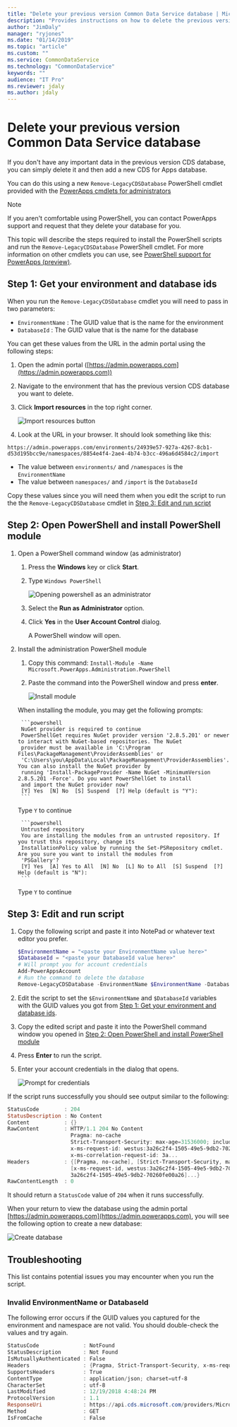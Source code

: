 ```yaml
---
title: "Delete your previous version Common Data Service database | Microsoft Docs"
description: "Provides instructions on how to delete the previous version of Common Data Service database"
author: "JimDaly"
manager: "ryjones"
ms.date: "01/14/2019"
ms.topic: "article"
ms.custom: ""
ms.service: CommonDataService
ms.technology: "CommonDataService"
keywords: ""
audience: "IT Pro"
ms.reviewer: jdaly
ms.author: jdaly
---
```

# Delete your previous version Common Data Service database 

If you don't have any important data in the previous version CDS database, you can simply delete it and then add a new CDS for Apps database.

You can do this using a new `Remove-LegacyCDSDatabase` PowerShell cmdlet provided with the [PowerApps cmdlets for administrators](/powerapps/administrator/powerapps-powershell#powerapps-cmdlets-for-administrators-preview)

> [!NOTE]
> If you aren't comfortable using PowerShell, you can contact PowerApps support and request that they delete your database for you.

This topic will describe the steps required to install the PowerShell scripts and run the `Remove-LegacyCDSDatabase` PowerShell cmdlet. For more information on other cmdlets you can use, see [PowerShell support for PowerApps (preview)](/powerapps/administrator/powerapps-powershell).

## Step 1: Get your environment and database ids

When you run the `Remove-LegacyCDSDatabase` cmdlet you will need to pass in two parameters:

- `EnvironmentName` : The GUID value that is the name for the environment
- `DatabaseId` : The GUID value that is the name for the database

You can get these values from the URL in the admin portal using the following steps:

1. Open the admin portal ([https://admin.powerapps.com](https://admin.powerapps.com))
1. Navigate to the environment that has the previous version CDS database you want to delete.
1. Click **Import resources** in the top right corner.

    ![Import resources button](media/import-resources-button.png)

1. Look at the URL in your browser. It should look something like this:

```
https://admin.powerapps.com/environments/24939e57-927a-4267-8cb1-d53d195bcc9e/namespaces/8854e4f4-2ae4-4b74-b3cc-496a6d4584c2/import
```

- The value between `environments/` and `/namespaces` is the `EnvironmentName`
- The value between `namespaces/` and `/import` is the `DatabaseId`

Copy these values since you will need them when you edit the script to run the  the `Remove-LegacyCDSDatabase` cmdlet in [Step 3: Edit and run script](#step-3-edit-and-run-script)

## Step 2: Open PowerShell and install PowerShell module

1. Open a PowerShell command window (as administrator)

    1. Press the **Windows** key or click **Start**.
    1. Type `Windows PowerShell`
    
        ![Opening powershell as an administrator](media/open-windows-powershell-as-administrator.png)

    1. Select the **Run as Administrator** option.
    1. Click **Yes** in the **User Account Control** dialog.

        A PowerShell window will open.

1. Install the administration PowerShell module
    1. Copy this command: `Install-Module -Name Microsoft.PowerApps.Administration.PowerShell`
    1. Paste the command into the PowerShell window and press **enter**.

        ![Install module](media/install-module.png)

    When installing the module, you may get the following prompts:

        ```powershell
        NuGet provider is required to continue
        PowerShellGet requires NuGet provider version '2.8.5.201' or newer to interact with NuGet-based repositories. The NuGet
        provider must be available in 'C:\Program Files\PackageManagement\ProviderAssemblies' or
        'C:\Users\you\AppData\Local\PackageManagement\ProviderAssemblies'. You can also install the NuGet provider by
        running 'Install-PackageProvider -Name NuGet -MinimumVersion 2.8.5.201 -Force'. Do you want PowerShellGet to install
        and import the NuGet provider now?
        [Y] Yes  [N] No  [S] Suspend  [?] Help (default is "Y"):
        ```

    Type `Y` to continue

        ```powershell
        Untrusted repository
        You are installing the modules from an untrusted repository. If you trust this repository, change its
        InstallationPolicy value by running the Set-PSRepository cmdlet. Are you sure you want to install the modules from
        'PSGallery'?
        [Y] Yes  [A] Yes to All  [N] No  [L] No to All  [S] Suspend  [?] Help (default is "N"):
        ```

    Type `Y` to continue

## Step 3: Edit and run script

1. Copy the following script and paste it into NotePad or whatever text editor you prefer.

    ```powershell
    $EnvironmentName = "<paste your EnvironmentName value here>"
    $DatabaseId = "<paste your DatabaseId value here>"
    # Will prompt you for account credentials
    Add-PowerAppsAccount
    # Run the command to delete the database
    Remove-LegacyCDSDatabase -EnvironmentName $EnvironmentName -DatabaseId $DatabaseId
    ```

1. Edit the script to set the `$EnvironmentName` and `$DatabaseId` variables with the GUID values you got from [Step 1: Get your environment and database ids](#step-1-get-your-environment-and-database-ids).

1. Copy the edited script and paste it into the PowerShell command window you opened in [Step 2: Open PowerShell and install PowerShell module](#step-2-open-powershell-and-install-powershell-module)

1. Press **Enter** to run the script.

1. Enter your account credentials in the dialog that opens.

    ![Prompt for credentials](media/add-powerappsaccount-dialog.png)

If the script runs successfully you should see output similar to the following:

```powershell
StatusCode        : 204
StatusDescription : No Content
Content           : {}
RawContent        : HTTP/1.1 204 No Content
                    Pragma: no-cache
                    Strict-Transport-Security: max-age=31536000; includeSubDomains
                    x-ms-request-id: westus:3a26c2f4-1505-49e5-9db2-70260fe00a26
                    x-ms-correlation-request-id: 3a...
Headers           : {[Pragma, no-cache], [Strict-Transport-Security, max-age=31536000; includeSubDomains],
                    [x-ms-request-id, westus:3a26c2f4-1505-49e5-9db2-70260fe00a26], [x-ms-correlation-request-id,
                    3a26c2f4-1505-49e5-9db2-70260fe00a26]...}
RawContentLength  : 0
```

It should return a `StatusCode` value of `204` when it runs successfully.

When your return to view the database using the admin portal [https://admin.powerapps.com](https://admin.powerapps.com), you will see the following option to create a new database:

![Create database](media/create-database.png)

## Troubleshooting

This list contains potential issues you may encounter when you run the script.

### Invalid EnvironmentName or DatabaseId

The following error occurs if the GUID values you captured for the environment and namespace are not valid. You should double-check the values and try again.

```powershell
StatusCode              : NotFound
StatusDescription       : Not Found
IsMutuallyAuthenticated : False
Headers                 : {Pragma, Strict-Transport-Security, x-ms-request-id, x-ms-correlation-request-id...}
SupportsHeaders         : True
ContentType             : application/json; charset=utf-8
CharacterSet            : utf-8
LastModified            : 12/19/2018 4:48:24 PM
ProtocolVersion         : 1.1
ResponseUri             : https://api.cds.microsoft.com/providers/Microsoft.CommonDataModel/namespaces/...?api-version=2016-11-01&$filter=environment eq '...'
Method                  : GET
IsFromCache             : False
```